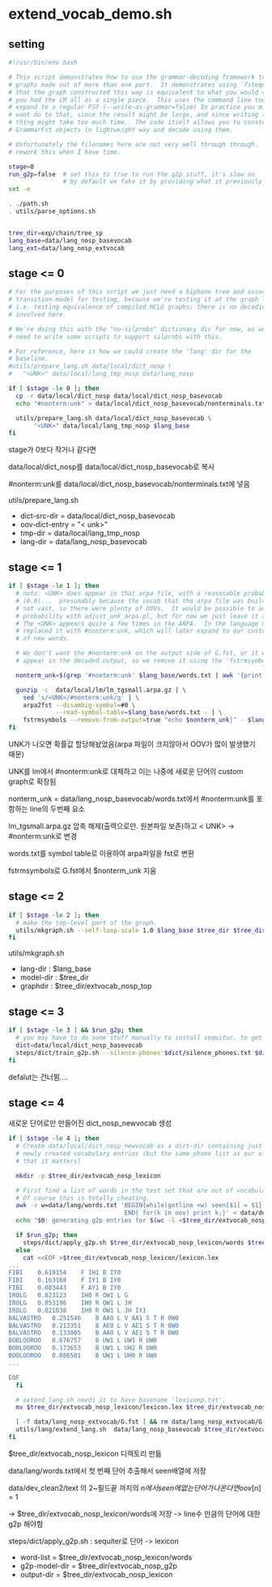 # extend_vocab_demo.sh

## setting

```sh
#!/usr/bin/env bash

# This script demonstrates how to use the grammar-decoding framework to build
# graphs made out of more than one part.  It demonstrates using `fstequivalent`
# that the graph constructed this way is equivalent to what you would create if
# you had the LM all as a single piece.  This uses the command line tools to
# expand to a regular FST (--write-as-grammar=false) In practice you might not
# want do to that, since the result might be large, and since writing the entire
# thing might take too much time.  The code itself allows you to construct these
# GrammarFst objects in lightweight way and decode using them.

# Unfortunately the filenames here are not very well through through.  I hope to
# rework this when I have time.

stage=0
run_g2p=false  # set this to true to run the g2p stuff, it's slow so
               # by default we fake it by providing what it previously output
set -e

. ./path.sh
. utils/parse_options.sh


tree_dir=exp/chain/tree_sp
lang_base=data/lang_nosp_basevocab
lang_ext=data/lang_nosp_extvocab

```



## stage <= 0

```sh
# For the purposes of this script we just need a biphone tree and associated
# transition-model for testing, because we're testing it at the graph level,
# i.e. testing equivalence of compiled HCLG graphs; there is no decoding
# involved here.

# We're doing this with the "no-silprobs" dictionary dir for now, as we
# need to write some scripts to support silprobs with this.

# For reference, here is how we could create the 'lang' dir for the
# baseline.
#utils/prepare_lang.sh data/local/dict_nosp \
#   "<UNK>" data/local/lang_tmp_nosp data/lang_nosp

if [ $stage -le 0 ]; then
  cp -r data/local/dict_nosp data/local/dict_nosp_basevocab
  echo "#nonterm:unk" > data/local/dict_nosp_basevocab/nonterminals.txt

  utils/prepare_lang.sh data/local/dict_nosp_basevocab \
       "<UNK>" data/local/lang_tmp_nosp $lang_base
fi
```

stage가 0보다 작거나 같다면

data/local/dict_nosp를 data/local/dict_nosp_basevocab로 복사

#nonterm:unk를 data/local/dict_nosp_basevocab/nonterminals.txt에 넣음



utils/prepare_lang.sh 

- dict-src-dir = data/local/dict_nosp_basevocab 
- oov-dict-entry = "< unk>" 
- tmp-dir = data/local/lang_tmp_nosp
- lang-dir = data/lang_nosp_basevocab





## stage <= 1

```sh
if [ $stage -le 1 ]; then
  # note: <UNK> does appear in that arpa file, with a reasonable probability
  # (0.0)...  presumably because the vocab that the arpa file was built with was
  # not vast, so there were plenty of OOVs.  It would be possible to adjust its
  # probability with adjust_unk_arpa.pl, but for now we just leave it as-is.
  # The <UNK> appears quite a few times in the ARPA.  In the language model we
  # replaced it with #nonterm:unk, which will later expand to our custom graph
  # of new words.

  # We don't want the #nonterm:unk on the output side of G.fst, or it would
  # appear in the decoded output, so we remove it using the 'fstrmsymbols' command.

  nonterm_unk=$(grep '#nonterm:unk' $lang_base/words.txt | awk '{print $2}')

  gunzip -c  data/local/lm/lm_tgsmall.arpa.gz | \
    sed 's/<UNK>/#nonterm:unk/g' | \
    arpa2fst --disambig-symbol=#0 \
             --read-symbol-table=$lang_base/words.txt - | \
    fstrmsymbols --remove-from-output=true "echo $nonterm_unk|" - $lang_base/G.fst
fi
```

UNK가 나오면 확률값 할당해놨었음(arpa 파일이 크지않아서 OOV가 많이 발생했기 때문)

UNK를 lm에서 #nonterm:unk로 대체하고 이는 나중에 새로운 단어의 custom graph로 확장됨



nonterm_unk = data/lang_nosp_basevocab/words.txt에서 #nonterm:unk를 포함하는 line의 두번째 요소



lm_tgsmall.arpa.gz 압축 해제(출력으로만. 원본파일 보존)하고 < UNK>  -> #nonterm:unk로 변경

words.txt를 symbol table로 이용하여 arpa파일을 fst로 변환



fstrmsymbols로 G.fst에서 $nonterm_unk 지움



## stage <= 2

```sh
if [ $stage -le 2 ]; then
  # make the top-level part of the graph.
  utils/mkgraph.sh --self-loop-scale 1.0 $lang_base $tree_dir $tree_dir/extvocab_nosp_top
fi
```

utils/mkgraph.sh

- lang-dir : $lang_base
- model-dir : $tree_dir
- graphdir : $tree_dir/extvocab_nosp_top



## stage <= 3

```sh
if [ $stage -le 3 ] && $run_g2p; then
  # you may have to do some stuff manually to install sequitur, to get this to work.
  dict=data/local/dict_nosp_basevocab
  steps/dict/train_g2p.sh --silence-phones $dict/silence_phones.txt $dict/lexicon.txt  $tree_dir/extvocab_nosp_g2p
fi
```

defalut는 건너뜀....



## stage <= 4

새로운 단어로만 만들어진 dict_nosp_newvocab 생성

```sh
if [ $stage -le 4 ]; then
  # Create data/local/dict_nosp_newvocab as a dict-dir containing just the
  # newly created vocabulary entries (but the same phone list as our old setup, not
  # that it matters)

  mkdir -p $tree_dir/extvocab_nosp_lexicon

  # First find a list of words in the test set that are out of vocabulary.
  # Of course this is totally cheating.
  awk -v w=data/lang/words.txt 'BEGIN{while(getline <w) seen[$1] = $1} {for(n=2;n<=NF;n++) if(!($n in seen)) oov[$n] = 1}
                                END{ for(k in oov) print k;}' < data/dev_clean_2/text > $tree_dir/extvocab_nosp_lexicon/words
  echo "$0: generating g2p entries for $(wc -l <$tree_dir/extvocab_nosp_lexicon/words) words"

  if $run_g2p; then
    steps/dict/apply_g2p.sh $tree_dir/extvocab_nosp_lexicon/words $tree_dir/extvocab_nosp_g2p  $tree_dir/extvocab_nosp_lexicon
  else
    cat <<EOF >$tree_dir/extvocab_nosp_lexicon/lexicon.lex
...
FIBI	0.619154	F IH1 B IY0
FIBI	0.163168	F IY1 B IY0
FIBI	0.083443	F AY1 B IY0
IROLG	0.823123	IH0 R OW1 L G
IROLG	0.053196	IH0 R OW1 L JH
IROLG	0.021038	IH0 R OW1 L JH IY1
BALVASTRO	0.251546	B AA0 L V AA1 S T R OW0
BALVASTRO	0.213351	B AE0 L V AE1 S T R OW0
BALVASTRO	0.133005	B AA0 L V AE1 S T R OW0
BOOLOOROO	0.676757	B UW1 L UW1 R UW0
BOOLOOROO	0.173653	B UW1 L UH2 R UW0
BOOLOOROO	0.086501	B UW1 L UH0 R UW0
...

EOF
  fi

  # extend_lang.sh needs it to have basename 'lexiconp.txt'.
  mv $tree_dir/extvocab_nosp_lexicon/lexicon.lex $tree_dir/extvocab_nosp_lexicon/lexiconp.txt

  [ -f data/lang_nosp_extvocab/G.fst ] && rm data/lang_nosp_extvocab/G.fst
  utils/lang/extend_lang.sh  data/lang_nosp_basevocab $tree_dir/extvocab_nosp_lexicon/lexiconp.txt  data/lang_nosp_extvocab
fi

```

$tree_dir/extvocab_nosp_lexicon 디렉토리 만듦

data/lang/words.txt에서 첫 번째 단어 추출해서 seen배열에 저장

data/dev_clean2/text 의 2~필드끝 까지의 $n에서 seen에 없는 단어가 나온다면 oov[$n] = 1  

-> $tree_dir/extvocab_nosp_lexicon/words에 저장 -> line수 만큼의 단어에 대한 g2p 해야함



steps/dict/apply_g2p.sh : sequiter로 단어 -> lexicon

- word-list = $tree_dir/extvocab_nosp_lexicon/words
- g2p-model-dir = $tree_dir/extvocab_nosp_g2p
- output-dir = $tree_dir/extvocab_nosp_lexicon



